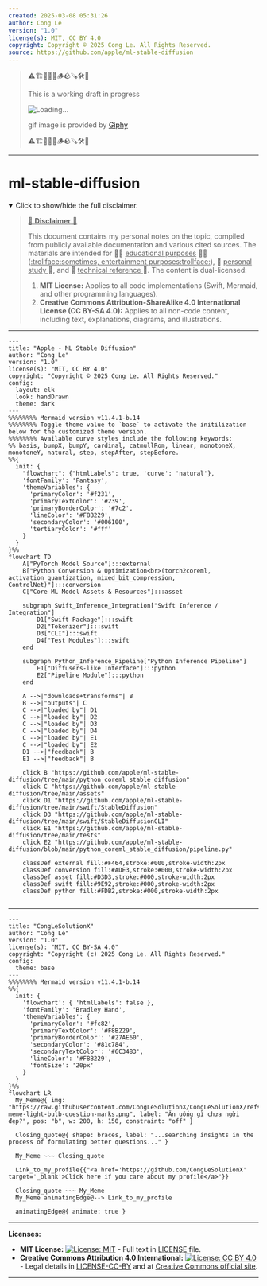 ```yaml
---
created: 2025-03-08 05:31:26
author: Cong Le
version: "1.0"
license(s): MIT, CC BY 4.0
copyright: Copyright © 2025 Cong Le. All Rights Reserved.
source: https://github.com/apple/ml-stable-diffusion
---
```



> ⚠️🏗️🚧🦺🧱🪵🪨🪚🛠️👷
> 
> This is a working draft in progress
> 
> ![Loading...](https://media1.giphy.com/media/v1.Y2lkPTc5MGI3NjExZmd1NTA2dWxnNmZuNWxxeWs3MnZzeGVsNG5icWQ1YzZwYng4ZmVzNyZlcD12MV9pbnRlcm5hbF9naWZfYnlfaWQmY3Q9Zw/sG9gPr1gJU3FS/giphy.gif)
> 
> gif image is provided by [Giphy](https://giphy.com)
> 
> ⚠️🏗️🚧🦺🧱🪵🪨🪚🛠️👷

----


# ml-stable-diffusion
<details open>
<summary>Click to show/hide the full disclaimer.</summary>
   
> <ins>📢 **Disclaimer** 🚨</ins>
>
> This document contains my personal notes on the topic,
> compiled from publicly available documentation and various cited sources.
> The materials are intended for 👨‍🎓 <ins>educational purposes</ins> 👨‍🎓 (<ins>:trollface:sometimes, entertainment purposes:trollface:</ins>), 📖 <ins> personal study </ins> 📖, and 🔖 <ins> technical reference </ins> 🔖.
> The content is dual-licensed:
> 1. **MIT License:** Applies to all code implementations (Swift, Mermaid, and other programming languages).
> 2. **Creative Commons Attribution-ShareAlike 4.0 International License (CC BY-SA 4.0):** Applies to all non-code content, including text, explanations, diagrams, and illustrations.

</details>


---


```mermaid
---
title: "Apple - ML Stable Diffusion"
author: "Cong Le"
version: "1.0"
license(s): "MIT, CC BY 4.0"
copyright: "Copyright © 2025 Cong Le. All Rights Reserved."
config:
  layout: elk
  look: handDrawn
  theme: dark
---
%%%%%%%% Mermaid version v11.4.1-b.14
%%%%%%%% Toggle theme value to `base` to activate the initilization below for the customized theme version.
%%%%%%%% Available curve styles include the following keywords:
%% basis, bumpX, bumpY, cardinal, catmullRom, linear, monotoneX, monotoneY, natural, step, stepAfter, stepBefore.
%%{
  init: {
    "flowchart": {"htmlLabels": true, 'curve': 'natural'},
    'fontFamily': 'Fantasy',
    'themeVariables': {
      'primaryColor': '#f231',
      'primaryTextColor': '#239',
      'primaryBorderColor': '#7c2',
      'lineColor': '#F8B229',
      'secondaryColor': '#006100',
      'tertiaryColor': '#fff'
    }
  }
}%%
flowchart TD
    A["PyTorch Model Source"]:::external
    B["Python Conversion & Optimization<br>(torch2coreml, activation_quantization, mixed_bit_compression, ControlNet)"]:::conversion
    C["Core ML Model Assets & Resources"]:::asset

    subgraph Swift_Inference_Integration["Swift Inference / Integration"]
        D1["Swift Package"]:::swift
        D2["Tokenizer"]:::swift
        D3["CLI"]:::swift
        D4["Test Modules"]:::swift
    end

    subgraph Python_Inference_Pipeline["Python Inference Pipeline"]
        E1["Diffusers-like Interface"]:::python
        E2["Pipeline Module"]:::python
    end

    A -->|"downloads+transforms"| B
    B -->|"outputs"| C
    C -->|"loaded by"| D1
    C -->|"loaded by"| D2
    C -->|"loaded by"| D3
    C -->|"loaded by"| D4
    C -->|"loaded by"| E1
    C -->|"loaded by"| E2
    D1 -->|"feedback"| B
    E1 -->|"feedback"| B

    click B "https://github.com/apple/ml-stable-diffusion/tree/main/python_coreml_stable_diffusion"
    click C "https://github.com/apple/ml-stable-diffusion/tree/main/assets"
    click D1 "https://github.com/apple/ml-stable-diffusion/tree/main/swift/StableDiffusion"
    click D3 "https://github.com/apple/ml-stable-diffusion/tree/main/swift/StableDiffusionCLI"
    click E1 "https://github.com/apple/ml-stable-diffusion/tree/main/tests"
    click E2 "https://github.com/apple/ml-stable-diffusion/blob/main/python_coreml_stable_diffusion/pipeline.py"

    classDef external fill:#F464,stroke:#000,stroke-width:2px
    classDef conversion fill:#ADE3,stroke:#000,stroke-width:2px
    classDef asset fill:#D3D3,stroke:#000,stroke-width:2px
    classDef swift fill:#9E92,stroke:#000,stroke-width:2px
    classDef python fill:#FDB2,stroke:#000,stroke-width:2px
    
```





---

<!-- 
```mermaid
%% Current Mermaid version
info
```  -->


```mermaid
---
title: "CongLeSolutionX"
author: "Cong Le"
version: "1.0"
license(s): "MIT, CC BY-SA 4.0"
copyright: "Copyright (c) 2025 Cong Le. All Rights Reserved."
config:
  theme: base
---
%%%%%%%% Mermaid version v11.4.1-b.14
%%{
  init: {
    'flowchart': { 'htmlLabels': false },
    'fontFamily': 'Bradley Hand',
    'themeVariables': {
      'primaryColor': '#fc82',
      'primaryTextColor': '#F8B229',
      'primaryBorderColor': '#27AE60',
      'secondaryColor': '#81c784',
      'secondaryTextColor': '#6C3483',
      'lineColor': '#F8B229',
      'fontSize': '20px'
    }
  }
}%%
flowchart LR
  My_Meme@{ img: "https://raw.githubusercontent.com/CongLeSolutionX/CongLeSolutionX/refs/heads/main/assets/images/My-meme-light-bulb-question-marks.png", label: "Ăn uống gì chưa ngừi đẹp?", pos: "b", w: 200, h: 150, constraint: "off" }

  Closing_quote@{ shape: braces, label: "...searching insights in the process of formulating better questions..." }
    
  My_Meme ~~~ Closing_quote
    
  Link_to_my_profile{{"<a href='https://github.com/CongLeSolutionX' target='_blank'>Click here if you care about my profile</a>"}}

  Closing_quote ~~~ My_Meme
  My_Meme animatingEdge@--> Link_to_my_profile
  
  animatingEdge@{ animate: true }

```



---
**Licenses:**

- **MIT License:**  [![License: MIT](https://img.shields.io/badge/License-MIT-yellow.svg)](LICENSE) - Full text in [LICENSE](LICENSE) file.
- **Creative Commons Attribution 4.0 International:** [![License: CC BY 4.0](https://licensebuttons.net/l/by/4.0/88x31.png)](LICENSE-CC-BY) - Legal details in [LICENSE-CC-BY](LICENSE-CC-BY) and at [Creative Commons official site](http://creativecommons.org/licenses/by/4.0/).

---
